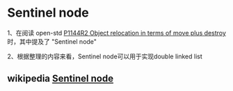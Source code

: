 # Sentinel node

1、在阅读 open-std [P1144R2 Object relocation in terms of move plus destroy](http://open-std.org/JTC1/SC22/WG21/docs/papers/2019/p1144r2.html#non-trivial-sample-list) 时，其中提及了 "Sentinel node"

2、根据整理的内容来看，Sentinel node可以用于实现double linked list

## wikipedia [Sentinel node](https://en.wikipedia.org/wiki/Sentinel_node)